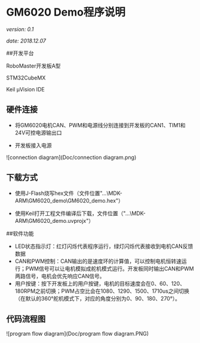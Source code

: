 # GM6020 Demo程序说明

*version: 0.1* 

*date: 2018.12.07* 

##开发平台

RoboMaster开发板A型

STM32CubeMX

Keil μVision IDE

## 硬件连接

* 将GM6020电机CAN、PWM和电源线分别连接到开发板的CAN1、TIM1和24V可控电源输出口

* 开发板接入电源

![connection diagram](Doc/connection diagram.png)

## 下载方式

* 使用J-Flash烧写hex文件（文件位置"...\MDK-ARM\GM6020_demo\GM6020_demo.hex"）

* 使用Keil打开工程文件编译后下载，文件位置（"...\MDK-ARM\GM6020_demo.uvprojx"）

##软件功能

- LED状态指示灯：红灯闪烁代表程序运行，绿灯闪烁代表接收到电机CAN反馈数据
- CAN和PWM控制：CAN输出的是速度环的计算值，可以控制电机恒转速运行；PWM信号可以让电机模拟成舵机模式运行。开发板同时输出CAN和PWM两路信号，电机会优先响应CAN信号。
- 用户按键：按下开发板上的用户按键，电机的目标速度会在0、60、120、180RPM之前切换；PWM占空比会在1080、1290、1500、1710us之间切换（在默认的360°舵机模式下，对应的角度分别为0、90、180、270°）。

## 代码流程图

![program flow diagram](Doc/program flow diagram.PNG)